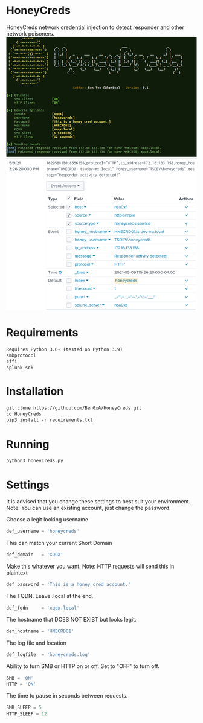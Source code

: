 # HoneyCreds
HoneyCreds network credential injection to detect responder and other network poisoners.
![HoneyCreds Screenshot](/honeycreds_screenshot.png?raw=true "HoneyCreds Screenshot")
![HoneyCreds Splunk Detection](/splunk_detection.png?raw=true "HoneyCreds Splunk Detection")

# Requirements
```
Requires Python 3.6+ (tested on Python 3.9)
smbprotocol
cffi
splunk-sdk
```

# Installation
```
git clone https://github.com/Ben0xA/HoneyCreds.git
cd HoneyCreds
pip3 install -r requirements.txt
```

# Running
```
python3 honeycreds.py
```

# Settings
It is advised that you change these settings to best suit your environment. Note: You can use an existing account, just change the password.

Choose a legit looking username
```python
def_username = 'honeycreds' 
```

This can match your current Short Domain
```python
def_domain   = 'XQQX'
```

Make this whatever you want. Note: HTTP requests will send this in plaintext
```python
def_password = 'This is a honey cred account.'
```

The FQDN. Leave .local at the end.
```python
def_fqdn     = 'xqqx.local'
```

The hostname that DOES NOT EXIST but looks legit.
```python
def_hostname = 'HNECRD01'
```

The log file and location
```python
def_logfile  = 'honeycreds.log'
```

Ability to turn SMB or HTTP on or off. Set to "OFF" to turn off.
```python
SMB = 'ON'
HTTP = 'ON'
```
The time to pause in seconds between requests.
```python
SMB_SLEEP = 5
HTTP_SLEEP = 12
```
